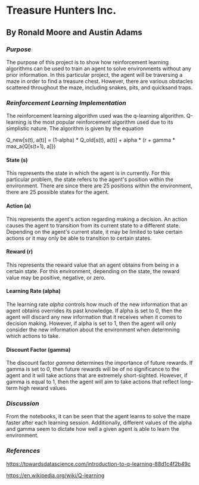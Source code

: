 # Treasure Hunters Inc.
## By Ronald Moore and Austin Adams
  
### *Purpose*
The purpose of this project is to show how reinforcement learning algorithms can be used to train an agent to solve environments without any prior information. In this particular project, the agent will be traversing a maze in order to find a treasure chest. However, there are various obstacles scattered throughout the maze, including snakes, pits, and quicksand traps.


### *Reinforcement Learning Implementation*
The reinforcement learning algorithm used was the q-learning algorithm. Q-learning is the most popular reinforcement algorithm used due to its simplistic nature. The algorithm is given by the equation

Q_new[s(t), a(t)] = (1-alpha) * Q_old[s(t), a(t)] + alpha * (r + gamma * max_a{Q[s(t+1), a]})

#### State (s)
This represents the state in which the agent is in currently. For this particular problem, the state refers to the agent's position within the environment. There are since there are 25 positions within the environment, there are 25 possible states for the agent.

#### Action (a)
This represents the agent's action regarding making a decision. An action causes the agent to transition from its current state to a different state. Depending on the agent's current state, it may be limited to take certain actions or it may only be able to transition to certain states.

#### Reward (r)
This represents the reward value that an agent obtains from being in a certain state. For this environment, depending on the state, the reward value may be positive, negative, or zero.

#### Learning Rate (alpha)
The learning rate *alpha* controls how much of the new information that an agent obtains overrides its past knowledge. If alpha is set to 0, then the agent will discard any new information that it receives when it comes to decision making. However, if alpha is set to 1, then the agent will only consider the new information about the environment when determning which actions to take.

#### Discount Factor (gamma)
The discount factor *gamma* determines the importance of future rewards. If gamma is set to 0, then future rewards will be of no significance to the agent and it will take actions that are extremely short-sighted. However, if gamma is equal to 1, then the agent will aim to take actions that reflect long-term high reward values.

### *Discussion*
From the notebooks, it can be seen that the agent learns to solve the maze faster after each learning session. Additionally, different values of the alpha and gamma seem to dictate how well a given agent is able to learn the environment.

### *References*
https://towardsdatascience.com/introduction-to-q-learning-88d1c4f2b49c

https://en.wikipedia.org/wiki/Q-learning
